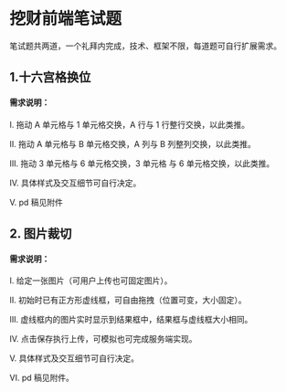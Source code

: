 # 挖财前端笔试题

笔试题共两道，一个礼拜内完成，技术、框架不限，每道题可自行扩展需求。

## 1.十六宫格换位

#### 需求说明：

I. 拖动 A 单元格与 1 单元格交换，A 行与 1 行整行交换，以此类推。

II. 拖动 A 单元格与 B 单元格交换，A 列与 B 列整列交换，以此类推。

III. 拖动 3 单元格与 6 单元格交换，3 单元格 与 6 单元格交换，以此类推。

IV. 具体样式及交互细节可自行决定。

V. pd 稿见附件


## 2. 图片裁切

#### 需求说明：

I. 给定一张图片（可用户上传也可固定图片）。

II. 初始时已有正方形虚线框，可自由拖拽（位置可变，大小固定）。

III. 虚线框内的图片实时显示到结果框中，结果框与虚线框大小相同。

IV. 点击保存执行上传，可模拟也可完成服务端实现。

V. 具体样式及交互细节可自行决定。

VI. pd 稿见附件。
